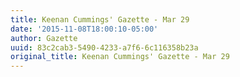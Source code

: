 ```yaml
---
title: Keenan Cummings' Gazette - Mar 29
date: '2015-11-08T18:00:10-05:00'
author: Gazette
uuid: 83c2cab3-5490-4233-a7f6-6c116358b23a
original_title: Keenan Cummings' Gazette - Mar 29
---
```


